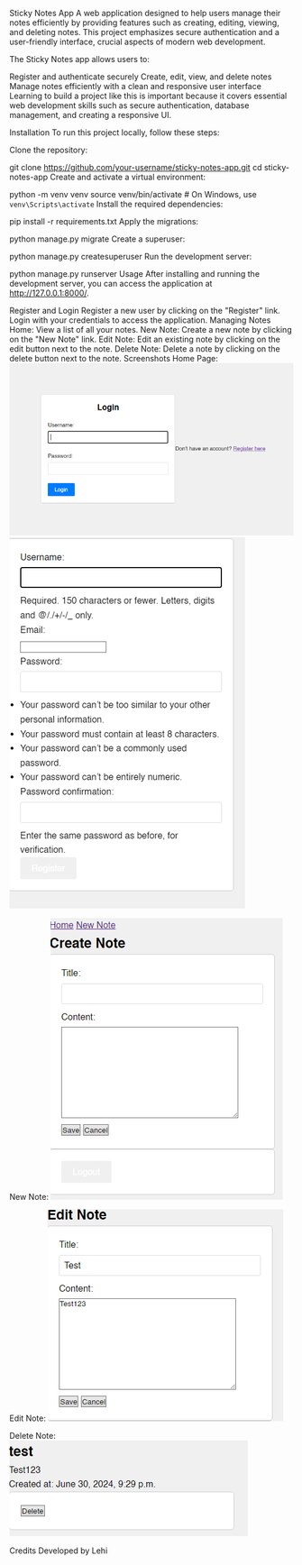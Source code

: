 Sticky Notes App
A web application designed to help users manage their notes efficiently by providing features such as creating, editing, viewing, and deleting notes. This project emphasizes secure authentication and a user-friendly interface, crucial aspects of modern web development.

The Sticky Notes app allows users to:

Register and authenticate securely
Create, edit, view, and delete notes
Manage notes efficiently with a clean and responsive user interface
Learning to build a project like this is important because it covers essential web development skills such as secure authentication, database management, and creating a responsive UI.

Installation
To run this project locally, follow these steps:

Clone the repository:

git clone https://github.com/your-username/sticky-notes-app.git
cd sticky-notes-app
Create and activate a virtual environment:


python -m venv venv
source venv/bin/activate  # On Windows, use `venv\Scripts\activate`
Install the required dependencies:


pip install -r requirements.txt
Apply the migrations:


python manage.py migrate
Create a superuser:


python manage.py createsuperuser
Run the development server:


python manage.py runserver
Usage
After installing and running the development server, you can access the application at http://127.0.0.1:8000/.

Register and Login
Register a new user by clicking on the "Register" link.
Login with your credentials to access the application.
Managing Notes
Home: View a list of all your notes.
New Note: Create a new note by clicking on the "New Note" link.
Edit Note: Edit an existing note by clicking on the edit button next to the note.
Delete Note: Delete a note by clicking on the delete button next to the note.
Screenshots
Home Page:
![](Images/Screenshot%202024-06-30%20221813.png)
![](Images/Screenshot%202024-06-30%20221757.png)

New Note:
![](Images/Screenshot%202024-06-30%20222905.png)

Edit Note:
![](Images/Screenshot%202024-06-30%20223012.png)

Delete Note:
![](Images/Screenshot%202024-06-30%20222933.png)

Credits
Developed by Lehi

